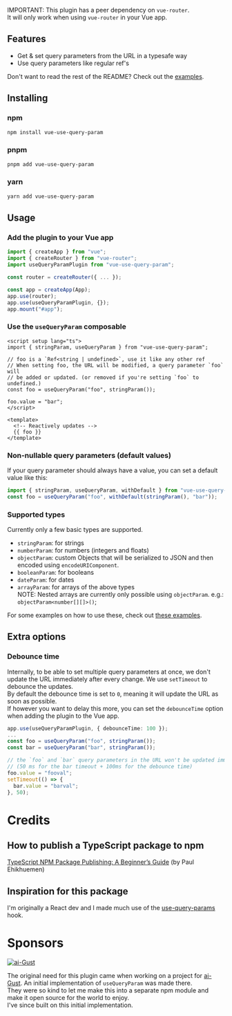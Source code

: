 IMPORTANT: This plugin has a peer dependency on `vue-router`.  
It will only work when using `vue-router` in your Vue app.

## Features

- Get & set query parameters from the URL in a typesafe way
- Use query parameters like regular ref's

Don't want to read the rest of the README? Check out the [examples](https://stackblitz.com/~/github.com/jeroenpelgrims/vue-use-query-param-example).

## Installing

### npm

```bash
npm install vue-use-query-param
```

### pnpm

```bash
pnpm add vue-use-query-param
```

### yarn

```bash
yarn add vue-use-query-param
```

## Usage

### Add the plugin to your Vue app

```ts
import { createApp } from "vue";
import { createRouter } from "vue-router";
import useQueryParamPlugin from "vue-use-query-param";

const router = createRouter({ ... });

const app = createApp(App);
app.use(router);
app.use(useQueryParamPlugin, {});
app.mount("#app");

```

### Use the `useQueryParam` composable

```vue
<script setup lang="ts">
import { stringParam, useQueryParam } from "vue-use-query-param";

// foo is a `Ref<string | undefined>`, use it like any other ref
// When setting foo, the URL will be modified, a query parameter `foo` will
// be added or updated. (or removed if you're setting `foo` to undefined.)
const foo = useQueryParam("foo", stringParam());

foo.value = "bar";
</script>

<template>
  <!-- Reactively updates -->
  {{ foo }}
</template>
```

### Non-nullable query parameters (default values)

If your query parameter should always have a value, you can set a default value like this:

```ts
import { stringParam, useQueryParam, withDefault } from "vue-use-query-param";
const foo = useQueryParam("foo", withDefault(stringParam(), "bar"));
```

### Supported types

Currently only a few basic types are supported.

- `stringParam`: for strings
- `numberParam`: for numbers (integers and floats)
- `objectParam`: custom Objects that will be serialized to JSON and then encoded using `encodeURIComponent`.
- `booleanParam`: for booleans
- `dateParam`: for dates
- `arrayParam`: for arrays of the above types  
  NOTE: Nested arrays are currently only possible using `objectParam`. e.g.: `objectParam<number[][]>()`;

For some examples on how to use these, check out [these examples](https://stackblitz.com/~/github.com/jeroenpelgrims/vue-use-query-param-example).

## Extra options

### Debounce time

Internally, to be able to set multiple query parameters at once, we don't update the URL immediately after every change. We use `setTimeout` to debounce the updates.  
By default the debounce time is set to `0`, meaning it will update the URL as soon as possible.  
If however you want to delay this more, you can set the `debounceTime` option when adding the plugin to the Vue app.

```ts
app.use(useQueryParamPlugin, { debounceTime: 100 });
...
const foo = useQueryParam("foo", stringParam());
const bar = useQueryParam("bar", stringParam());

// the `foo` and `bar` query parameters in the URL won't be updated immediately, but only after 150ms.
// (50 ms for the bar timeout + 100ms for the debounce time)
foo.value = "fooval";
setTimeout(() => {
  bar.value = "barval";
}, 50);
```

# Credits

## How to publish a TypeScript package to npm

[TypeScript NPM Package Publishing: A Beginner’s Guide](https://pauloe-me.medium.com/typescript-npm-package-publishing-a-beginners-guide-40b95908e69c) (by Paul Ehikhuemen)

## Inspiration for this package

I'm originally a React dev and I made much use of the [use-query-params](https://www.npmjs.com/package/use-query-params) hook.

# Sponsors

[![ai-Gust](https://assets-global.website-files.com/631524ebcf6f3b0b4e472777/6583f4b10a91cd4e83995dc8_logo-aigust-lightbg.svg)](https://www.ai-gust.io/)

The original need for this plugin came when working on a project for [ai-Gust](https://www.ai-gust.io/). An initial implementation of `useQueryParam` was made there.  
They were so kind to let me make this into a separate npm module and make it open source for the world to enjoy.  
I've since built on this initial implementation.
